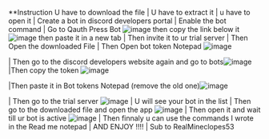 **Instruction
U have to download the file | U have to extract it | u have to open it | Create a bot in discord developers portal | Enable the bot command | Go to Qauth
Press Bot ![image](https://user-images.githubusercontent.com/82753099/115146684-25291800-a075-11eb-9917-fa1f3f01dbe2.png)
then copy the link below it ![image](https://user-images.githubusercontent.com/82753099/115146693-307c4380-a075-11eb-9ea4-771c1c75df28.png)
then paste it in a new tab | 
Then invite it to ur trial server |
Then Open the downloaded File | 
Then Open bot token Notepad ![image](https://user-images.githubusercontent.com/82753099/115146721-50136c00-a075-11eb-9923-6dfea8a81dbb.png) 
 
 | Then go to the discord developers website again and go to bots![image](https://user-images.githubusercontent.com/82753099/115146864-0b3c0500-a076-11eb-84a7-6268a5077a39.png)
 |Then copy the token ![image](https://user-images.githubusercontent.com/82753099/115146870-168f3080-a076-11eb-8273-7d2a8406f92e.png)

 |Then paste it in Bot tokens Notepad (remove the old one)![image](https://user-images.githubusercontent.com/82753099/115146902-3e7e9400-a076-11eb-9c60-fa80c26a9e4e.png)

 | Then go to the trial server ![image](https://user-images.githubusercontent.com/82753099/115147041-be0c6300-a076-11eb-88dd-ecf8f90101a3.png)
 | U will see your bot in the list 
 | Then go to the downloaded file and open the app ![image](https://user-images.githubusercontent.com/82753099/115147077-e85e2080-a076-11eb-9b11-d1ae076ab056.png)
 | Then open it and wait till ur bot is active ![image](https://user-images.githubusercontent.com/82753099/115147105-062b8580-a077-11eb-9ec6-98a333a97f30.png)
 | Then finnaly u can use the commands I wrote in the Read me notepad 
 | AND ENJOY !!!!
 | Sub to RealMineclopes53


